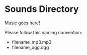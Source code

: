 # Sounds Directory

Music goes here!

Please follow this naming convention:

-   filename_mp3.mp3
-   filename_ogg.ogg
